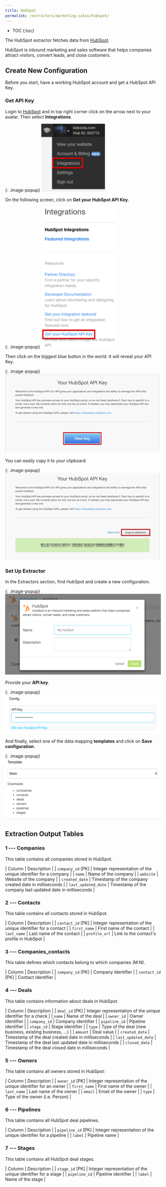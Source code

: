 ```yaml
---
title: HubSpot
permalink: /extractors/marketing-sales/hubspot/
---
```


* TOC
{:toc}

The HubSpot extractor fetches data from [HubSpot](http://www.hubspot.com/).

HubSpot is inbound marketing and sales software that helps companies attract visitors, convert leads, and close customers.

## Create New Configuration
Before you start, have a working HubSpot account and get a HubSpot API Key.

### Get API Key

Login to [HubSpot](http://www.hubspot.com/) and in top right corner click on the arrow next to your avatar. Then select **Integrations**.

{: .image-popup}
![HubSpot Logged Menu](/extractors/marketing-sales/hubspot/03-logged-menu.jpg)

On the following screen, click on **Get your HubSpot API Key**.

{: .image-popup}
![HubSpot Integrations](/extractors/marketing-sales/hubspot/04-integrations.jpg)

Then click on the biggest blue button in the world. It will reveal your API Key.

{: .image-popup}
![HubSpot API](/extractors/marketing-sales/hubspot/05-key.png)

You can easily copy it to your clipboard.

{: .image-popup}
![HubSpot API](/extractors/marketing-sales/hubspot/05-key-clipboard.png)

### Set Up Extractor
In the Extractors section, find HubSpot and create a new configuration.

{: .image-popup}
![HubSpot New Configuration](/extractors/marketing-sales/hubspot/01-new-configuration.png)

Provide your **API key**.

{: .image-popup}
![HubSpot Credentials](/extractors/marketing-sales/hubspot/02-credentials.png)

And finally, select one of the data mapping **templates** and click on **Save configuration**.

{: .image-popup}
![HubSpot Data Mapping](/extractors/marketing-sales/hubspot/06-template.png)

## Extraction Output Tables

### 1 --- Companies
This table contains all companies stored in HubSpot.

| Column | Description |
| `company_id` [PK] | Integer representation of the unique identifier for a company |
| `name` | Name of the company |
| `website` | Website of the company |
| `created_date` | Timestamp of the company created date in milliseconds |
| `last_updated_date` | Timestamp of the company last updated date in milliseconds |

### 2 --- Contacts
This table contains all contacts stored in HubSpot.

| Column | Description |
| `contact_id` [PK] | Integer representation of the unique identifier for a contact |
| `first_name` | First name of the contact |
| `last_name` | Last name of the contact |
| `profile_url` | Link to the contact's profile in HubSpot |

### 3 --- Companies_contacts
This table defines which contacts belong to which companies (M:N).

| Column | Description |
| `company_id` [PK] | Company identifier |
| `contact_id` [PK] | Contact identifier |

### 4 --- Deals
This table contains information about deals in HubSpot.

| Column | Description |
| `deal_id` [PK] | Integer representation of the unique identifier for a check |
| `name` | Name of the deal |
| `owner_id` | Owner identifier |
| `company_id` | Company identifier |
| `pipeline_id` | Pipeline identifier |
| `stage_id` | Stage identifier |
| `type` | Type of the deal (new business, existing business, ...) |
| `amount` | Deal value |
| `created_date` | Timestamp of the deal created date in milliseconds |
| `last_updated_date` | Timestamp of the deal last updated date in milliseconds |
| `closed_date` | Timestamp of the deal closed date in milliseconds |

### 5 --- Owners
This table contains all owners stored in HubSpot:

| Column | Description |
| `owner_id` [PK] | Integer representation of the unique identifier for an owner |
| `first_name` | First name of the owner |
| `last_name` | Last name of the owner |
| `email` | Email of the owner |
| `type` | Type of the owner (i.e. Person) |

### 6 --- Pipelines
This table contains all HubSpot deal pipelines.

| Column | Description |
| `pipeline_id` [PK] | Integer representation of the unique identifier for a pipeline |
| `label` | Pipeline name |

### 7 --- Stages
This table contains all HubSpot deal stages.

| Column | Description |
| `stage_id` [PK] | Integer representation of the unique identifier for a stage |
| `pipeline_id` | Pipeline identifier |
| `label` | Name of the stage |

